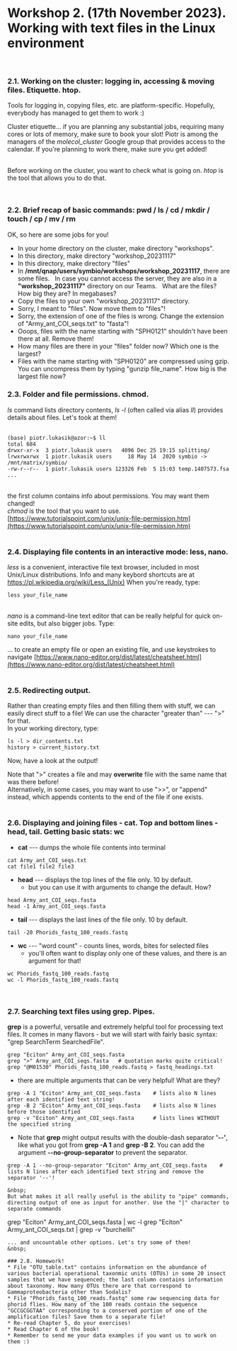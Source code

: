 # Workshop 2. (17th November 2023). Working with text files in the Linux environment
&nbsp;  
  
### 2.1. Working on the cluster: logging in, accessing & moving files. Etiquette. htop.

Tools for logging in, copying files, etc. are platform-specific. Hopefully, everybody has managed to get them to work :)  
  
Cluster etiquette... if you are planning any substantial jobs, requiring many cores or lots of memory, make sure to book your slot! Piotr is among the managers of the *molecol_cluster* Google group that provides access to the calendar. If you're planning to work there, make sure you get added!   
&nbsp;  
  
Before working on the cluster, you want to check what is going on. *htop* is the tool that allows you to do that.  

&nbsp;  
  
### 2.2. Brief recap of basic commands: pwd / ls / cd / mkdir / touch / cp / mv / rm
  
OK, so here are some jobs for you!  
* In your home directory on the cluster, make directory "workshops".
* In this directory, make directory "workshop_20231117"
* In this directory, make directory "files"
* In **/mnt/qnap/users/symbio/workshops/workshop_20231117**, there are some files. &nbsp;
  In case you cannot access the server, they are also in a **"workshop_20231117"** directory on our Teams. &nbsp;
  What are the files? How big they are? In megabases?
* Copy the files to your own "workshop_20231117" directory.
* Sorry, I meant to "files". Now move them to "files"!
* Sorry, the extension of one of the files is wrong. Change the extension of "Army_ant_COI_seqs.txt" to "fasta"!
* Ooops, files with the name starting with "SPH0121" shouldn't have been there at all. Remove them! 
* How many files are there in your "files" folder now? Which one is the largest?  
* Files with the name starting with "SPH0120" are compressed using gzip. You can uncompress them by typing "gunzip file_name". How big is the largest file now?
&nbsp;  
  
### 2.3. Folder and file permissions. chmod.

*ls* command lists directory contents, *ls -l* (often called via alias *ll*) provides details about files. Let's took at them!  
&nbsp;  
```
(base) piotr.lukasik@azor:~$ ll
total 684
drwxr-xr-x  3 piotr.lukasik users   4096 Dec 25 19:15 splitting/
lrwxrwxrwx  1 piotr.lukasik users     18 May 14  2020 symbio -> /mnt/matrix/symbio/
-rw-r--r--  1 piotr.lukasik users 123326 Feb  5 15:03 temp.1407573.fsa
...
```  
&nbsp;  
the first column contains info about permissions. You may want them changed!  
*chmod* is the tool that you want to use.
[https://www.tutorialspoint.com/unix/unix-file-permission.htm](https://www.tutorialspoint.com/unix/unix-file-permission.htm)  
&nbsp;  
  

### 2.4. Displaying file contents in an interactive mode: less, nano.
*less* is a convenient, interactive file text browser, included in most Unix/Linux distributions.
Info and many keybord shortcuts are at https://pl.wikipedia.org/wiki/Less_(Unix)
When you're ready, type:  
```
less your_file_name
```  
&nbsp;  
*nano* is a command-line text editor that can be really helpful for quick on-site edits, but also bigger jobs.
Type:  
```
nano your_file_name
```  
... to create an empty file or open an existing file, and use keystrokes to navigate [https://www.nano-editor.org/dist/latest/cheatsheet.html](https://www.nano-editor.org/dist/latest/cheatsheet.html)  
&nbsp;  
  
### 2.5. Redirecting output. 

Rather than creating empty files and then filling them with stuff, we can easily direct stuff to a file! We can use the character "greater than" --- ">" for that.  
In your working directory, type:  
```
ls -l > dir_contents.txt
history > current_history.txt
```  
Now, have a look at the output!  
  
Note that ">" creates a file and may **overwrite** file with the same name that was there before!  
Alternatively, in some cases, you may want to use ">>", or "append" instead, which appends contents to the end of the file if one exists.  
&nbsp;  
  
### 2.6. Displaying and joining files - cat. Top and bottom lines - head, tail. Getting basic stats: wc

   * **cat** --- dumps the whole file contents into terminal
   ```
   cat Army_ant_COI_seqs.txt
   cat file1 file2 file3
   ```  
   * **head** --- displays the top lines of the file only. 10 by default.
       - but you can use it with arguments to change the default. How?
   ```
   head Army_ant_COI_seqs.fasta
   head -1 Army_ant_COI_seqs.fasta
   ```  
   * **tail** --- displays the last lines of the file only. 10 by default.
   ```
   tail -20 Phorids_fastq_100_reads.fastq
   ```  
   * **wc** --- "word count" - counts lines, words, bites for selected files
       - you'll often want to display only one of these values, and there is an argument for that!
   ```
   wc Phorids_fastq_100_reads.fastq
   wc -l Phorids_fastq_100_reads.fastq
   ```  
&nbsp;  
  
### 2.7. Searching text files using grep. Pipes.

**grep** is a powerful, versatile and extremely helpful tool for processing text files. It comes in many flavors - but we will start with fairly basic syntax: "grep SearchTerm SearchedFile".  
   ```
   grep "Eciton" Army_ant_COI_seqs.fasta
   grep ">" Army_ant_COI_seqs.fasta   # quotation marks quite critical!
   grep "@M01530" Phorids_fastq_100_reads.fastq > fastq_headings.txt
   ```  
   - there are multiple arguments that can be very helpful! What are they?  
   ```
   grep -A 1 "Eciton" Army_ant_COI_seqs.fasta    # lists also N lines after each identified text string!  
   grep -B 2 "Eciton" Army_ant_COI_seqs.fasta    # lists also N lines before those identified
   grep -v "Eciton" Army_ant_COI_seqs.fasta      # lists lines WITHOUT the specified string
   ```
   - Note that **grep** might output results with the double-dash separator **'--'**, like what you got from **grep -A 1** and **grep -B 2**. You can add the argument **--no-group-separator** to prevent the separator.
   ```
   grep -A 1 --no-group-separator "Eciton" Army_ant_COI_seqs.fasta    # lists N lines after each identified text string and remove the separator '--'!  

&nbsp;   
But what makes it all really useful is the ability to "pipe" commands, directing output of one as input for another. Use the "|" character to separate commands
   ```
   grep "Eciton" Army_ant_COI_seqs.fasta | wc -l
   grep "Eciton" Army_ant_COI_seqs.txt | grep -v "burchellii"
   ```  
... and uncountable other options. Let's try some of them!  
&nbsp;  
  
### 2.8. Homework!
   * File "OTU_table.txt" contains information on the abundance of various bacterial operational taxonmic units (OTUs) in some 20 insect samples that we have sequenced; the last column contains information about taxonomy. How many OTUs there are that correspond to Gammaproteobacteria other than Sodalis?
   * File "Phorids_fastq_100_reads.fastq" some raw sequencing data for phorid flies. How many of the 100 reads contain the sequence "GCCGCGGTAA" corresponding to a conserved portion of one of the amplification files? Save them to a separate file!
   * Re-read Chapter 5, do your exercises!
   * Read Chapter 6 of the book!
   * Remember to send me your data examples if you want us to work on them :)
